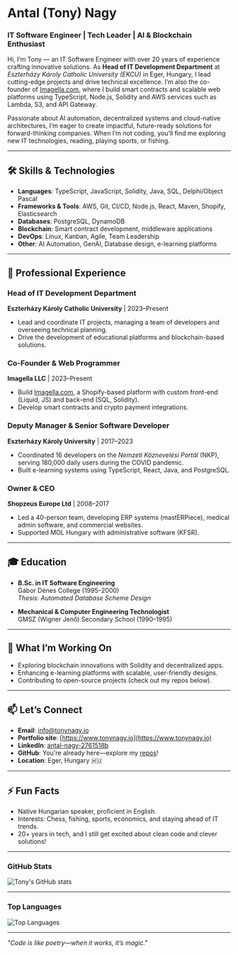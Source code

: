 # Antal (Tony) Nagy  
### IT Software Engineer | Tech Leader | AI & Blockchain Enthusiast

Hi, I’m Tony — an IT Software Engineer with over 20 years of experience crafting innovative solutions. As **Head of IT Development Department** at *Eszterházy Károly Catholic University (EKCU)* in Eger, Hungary, I lead cutting-edge projects and drive technical excellence. I’m also the co-founder of [Imagella.com](https://imagella.com/), where I build smart contracts and scalable web platforms using TypeScript, Node.js, Solidity and AWS services such as Lambda, S3, and API Gateway.

Passionate about AI automation, decentralized systems and cloud-native architectures, I’m eager to create impactful, future-ready solutions for forward-thinking companies. When I’m not coding, you’ll find me exploring new IT technologies, reading, playing sports, or fishing.

---

## 🛠️ Skills & Technologies  
- **Languages**: TypeScript, JavaScript, Solidity, Java, SQL, Delphi/Object Pascal
- **Frameworks & Tools**: AWS, Git, CI/CD, Node.js, React, Maven, Shopify, Elasticsearch  
- **Databases**: PostgreSQL, DynamoDB  
- **Blockchain**: Smart contract development, middleware applications  
- **DevOps**: Linux, Kanban, Agile, Team Leadership  
- **Other**: AI Automation, GenAI, Database design, e-learning platforms  

---

## 🚀 Professional Experience  
### Head of IT Development Department  
**Eszterházy Károly Catholic University** | 2023–Present  
- Lead and coordinate IT projects, managing a team of developers and overseeing technical planning.  
- Drive the development of educational platforms and blockchain-based solutions.  

### Co-Founder & Web Programmer  
**Imagella LLC** | 2023–Present  
- Build [Imagella.com](https://imagella.com/), a Shopify-based platform with custom front-end (Liquid, JS) and back-end (SQL, Solidity).  
- Develop smart contracts and crypto payment integrations.  

### Deputy Manager & Senior Software Developer  
**Eszterházy Károly University** | 2017–2023  
- Coordinated 16 developers on the *Nemzeti Köznevelési Portál* (NKP), serving 180,000 daily users during the COVID pandemic.  
- Built e-learning systems using TypeScript, React, Java, and PostgreSQL.  

### Owner & CEO  
**Shopzeus Europe Ltd** | 2008–2017  
- Led a 40-person team, developing ERP systems (mastERPiece), medical admin software, and commercial websites.  
- Supported MOL Hungary with administrative software (KFSR).  

---

## 🎓 Education  
- **B.Sc. in IT Software Engineering**  
  Gábor Dénes College (1995–2000)  
  *Thesis: Automated Database Scheme Design*  

- **Mechanical & Computer Engineering Technologist**  
  GMSZ (Wigner Jenő) Secondary School (1990–1995)  

---

## 🌟 What I’m Working On  
- Exploring blockchain innovations with Solidity and decentralized apps.  
- Enhancing e-learning platforms with scalable, user-friendly designs.  
- Contributing to open-source projects (check out my repos below).  

---

## 📫 Let’s Connect  
- **Email**: [info@tonynagy.io](mailto:info@tonynagy.io)
- **Portfolio site**: [https://www.tonynagy.io](https://www.tonynagy.io)  
- **LinkedIn**: [antal-nagy-2761518b](https://www.linkedin.com/in/antal-nagy-2761518b)  
- **GitHub**: You're already here—explore my [repos](https://github.com/tonynagyeurope?tab=repositories)!  
- **Location**: Eger, Hungary 🇭🇺  

---

## ⚡ Fun Facts  
- Native Hungarian speaker, proficient in English.  
- Interests: Chess, fishing, sports, economics, and staying ahead of IT trends.  
- 20+ years in tech, and I still get excited about clean code and clever solutions!

---

### GitHub Stats

![Tony's GitHub stats](https://github-readme-stats.vercel.app/api?username=tonynagyeurope&show_icons=true&theme=radical)

---

### Top Languages

![Top Languages](https://github-readme-stats.vercel.app/api/top-langs/?username=tonynagyeurope&layout=compact&theme=radical)

---

*"Code is like poetry—when it works, it’s magic."*  

